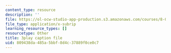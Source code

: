```yaml
---
content_type: resource
description: ''
file: https://ol-ocw-studio-app-production.s3.amazonaws.com/courses/8-01sc-classical-mechanics-fall-2016/809438da485a5bbf8d4c37889f0ce0c7_x5WavAj2M8A.vtt
file_type: application/x-subrip
learning_resource_types: []
resourcetype: Other
title: 3play caption file
uid: 809438da-485a-5bbf-8d4c-37889f0ce0c7
---
```

